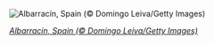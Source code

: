 
![Albarracín, Spain (© Domingo Leiva/Getty Images)](https://cn.bing.com//th?id=OHR.Albarracin_EN-US1381388147_1920x1080.jpg&rf=LaDigue_1920x1080.jpg&pid=hp)

*[Albarracín, Spain (© Domingo Leiva/Getty Images)](https://www.bing.com/search?q=albarracin+spain&form=hpcapt&filters=HpDate%3a%2220201105_0800%22)*
